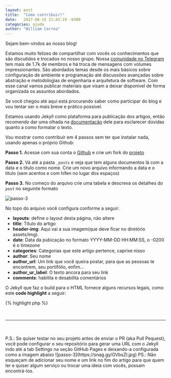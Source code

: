 ```yaml
---
layout: post
title:  "Como contribuir!"
date:   2017-08-15 21:43:19 -0300
categories: ajuda
author: "William Correa"
---
```

Sejam bem-vindos ao nosso blog!

Estamos muito felizes de compartilhar com vocês os conhecimentos que são discutidos e trocados no nosso grupo.
Nossa [comunidade no Telegram](https://t.me/phpbrasil) tem mais de 1.7k de membros e há troca de mensagens com volumes impressionantes. São abordados temas desde os mais básicos sobre configuração de ambiente e programação até discussões avançadas sobre abstração e metodologias de engenharia e arquitetura de software. Com esse canal vamos publicar materiais que visam a deixar disponível de forma organizada os assuntos abordados.

Se você chegou até aqui está procurando saber como participar do blog e vou tentar ser o mais breve e prático possível.

Estamos usando Jekyll como plataforma para publicação dos artigos, então recomendo dar uma olhada na [documentação](https://jekyllrb.com/) dele para esclarecer dúvidas quanto a como formatar o texto.

Vou mostrar como contribuir em 4 passos sem ter que instalar nada, usando apenas o próprio Github:

**Passo 1.** Acesse com sua conta o [Github](https://github.com) e crie um fork do [projeto](https://github.com/brasil-php/blog)

**Passo 2.** Vá até a pasta `_posts` e veja que tem alguns documentos lá com a data e o título como nome. Crie um novo arquivo informando a data e o título (sem acentos e com hífen no lugar dos espaços)

**Passo 3.** No começo do arquivo crie uma tabela e descreva os detalhes do `post` no seguinte formato 

![passo-3](https://snag.gy/fbe8Ag.jpg)

No topo do arquivo você configura conforme a seguir:
 * **layouts**: define o layout desta página, não altere
 * **title**: Título do artigo
 * **header-img**: Aqui vai a sua imagem(que deve ficar no diretório assets/img).
 * **date**: Data da pubicação no formato YYYY-MM-DD HH:MM:SS, o -0200 é o timezone
 * **categories**: Categorias que este artigo pertence, caprixe nisso
 * **author**: Seu nome
 * **author_url**: Um link que você queira postar, para que as pessoas te encontrem, seu portifólio, enfim...
 * **author_ur_label**: O texto ancora para seu link
 * **comments**: habilita e desabilita comentários
 
O Jekyll que faz o build para o HTML fornece alguns recursos legais, como este **code highlight** a seguir:

{% highlight php %}
<?php

namespace App\Controller;

class UsersController extends AppController
{
    public function login()
    {
        /**...**/
    }
}

{% endhighlight %}


**Passo 4.** Salve o arquivo com o conteúdo e submeta um PR ao repositório principal, indo até a tab de `Pull requests` do seu fork e clicando em `New pull request`

![passo-3](https://snag.gy/EJerxK.jpg)

<br>
<br>
<hr>
<br>
<br>
P.S.:
Se quiser testar no seu projeto antes de enviar o PR (aka Pull Pequest), você pode configurar o seu repositório para gerar uma URL com o Jekyll indo até a tab Settings na seção GitHub Pages e deixando-a configurada como a imagem abaixo

![passo-3](https://snag.gy/GVbsZI.jpg)

PS.: Não esqueçam de adicionar seu nome e um link no fim do artigo para que quem ler e quiser algum serviço ou trocar uma ideia com vocês, possam encontrá-los.


